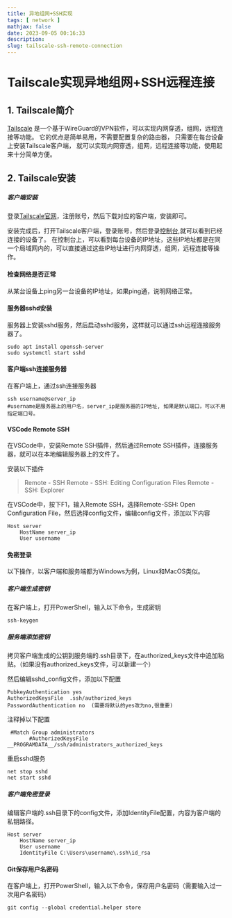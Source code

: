 ```yaml
---
title: 异地组网+SSH实现
tags: [ network ]
mathjax: false
date: 2023-09-05 00:16:33
description:
slug: tailscale-ssh-remote-connection
---
```


# Tailscale实现异地组网+SSH远程连接

## 1. Tailscale简介

[Tailscale](https://tailscale.com/)
是一个基于WireGuard的VPN软件，可以实现内网穿透，组网，远程连接等功能。
它的优点是简单易用，不需要配置复杂的路由器， 只需要在每台设备上安装Tailscale客户端，
就可以实现内网穿透，组网，远程连接等功能，使用起来十分简单方便。

## 2. Tailscale安装

##### 客户端安装

登录[Tailscale官网](https://tailscale.com/)，注册账号，然后下载对应的客户端，安装即可。

安装完成后，打开Tailscale客户端，登录账号，然后登录[控制台](https://login.tailscale.com/admin/machines),就可以看到已经连接的设备了。
在控制台上，可以看到每台设备的IP地址，这些IP地址都是在同一个局域网内的，可以直接通过这些IP地址进行内网穿透，组网，远程连接等操作。

#### 检查网络是否正常

从某台设备上ping另一台设备的IP地址，如果ping通，说明网络正常。

#### 服务器sshd安装

服务器上安装sshd服务，然后启动sshd服务，这样就可以通过ssh远程连接服务器了。

```shell
sudo apt install openssh-server
sudo systemctl start sshd
```

#### 客户端ssh连接服务器

在客户端上，通过ssh连接服务器

```shell
ssh username@server_ip
#username是服务器上的用户名，server_ip是服务器的IP地址, 如果是默认端口，可以不用指定端口号。
```

#### VSCode Remote SSH

在VSCode中，安装Remote SSH插件，然后通过Remote SSH插件，连接服务器，就可以在本地编辑服务器上的文件了。

安装以下插件

> Remote - SSH
> Remote - SSH: Editing Configuration Files
> Remote - SSH: Explorer

在VSCode中，按下F1，输入Remote SSH，选择Remote-SSH: Open Configuration File，然后选择config文件，编辑config文件，添加以下内容

```shell
Host server
    HostName server_ip
    User username
```

#### 免密登录

以下操作，以客户端和服务端都为Windows为例，Linux和MacOS类似。

##### 客户端生成密钥

在客户端上，打开PowerShell，输入以下命令，生成密钥

```shell
ssh-keygen
```

##### 服务端添加密钥

拷贝客户端生成的公钥到服务端的.ssh目录下，在authorized_keys文件中追加粘贴。（如果没有authorized_keys文件，可以新建一个）

然后编辑sshd_config文件，添加以下配置

```shell
PubkeyAuthentication yes
AuthorizedKeysFile  .ssh/authorized_keys
PasswordAuthentication no  (需要将默认的yes改为no,很重要)
```

注释掉以下配置

```shell
 #Match Group administrators
       #AuthorizedKeysFile __PROGRAMDATA__/ssh/administrators_authorized_keys
```

重启sshd服务

```shell
net stop sshd
net start sshd
```

##### 客户端免密登录

编辑客户端的.ssh目录下的config文件，添加IdentityFile配置，内容为客户端的私钥路径。

```shell
Host server
    HostName server_ip
    User username
    IdentityFile C:\Users\username\.ssh\id_rsa
```


#### Git保存用户名密码

在客户端上，打开PowerShell，输入以下命令，保存用户名密码（需要输入过一次用户名密码）

```shell
git config --global credential.helper store 
```